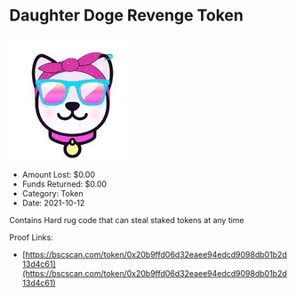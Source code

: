 # Daughter Doge Revenge Token
![Daughter Doge Revenge Token](/rektimages/Daughter-Doge-Revenge-Token.png)
- Amount Lost: $0.00
- Funds Returned: $0.00
- Category: Token
- Date: 2021-10-12

Contains Hard rug code that can steal staked tokens at any time


Proof Links:
- [https://bscscan.com/token/0x20b9ffd06d32eaee94edcd9098db01b2d13d4c61](https://bscscan.com/token/0x20b9ffd06d32eaee94edcd9098db01b2d13d4c61)


